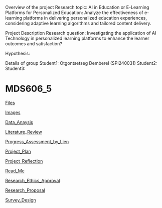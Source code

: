 Overview of the project 
Research topic: AI in Education or E-Learning Platforms for Personalized Education: Analyze the effectiveness of e-learning platforms in delivering personalized education experiences, considering adaptive learning algorithms and tailored content delivery.

Project Description
Research question: Investigating the application of AI Technology in personalized learning platforms to enhance the learner outcomes and satisfaction?

Hypothesis: 

Details of group
Student1: Otgontsetseg Demberel (SPI240031)
Student2:
Student3:

# MDS606_5


[Files](Files.md)

[Images](Images.md)

[Data_Anaysis](DataAnalysis.md)

[Literature_Review](LiteratureReview.md)

[Progress_Assessment_by_Lien](ProgressAssessmentbyLien.md)

[Project_Plan](ProjectPlan.md)

[Project_Reflection](ProjectReflection.md)

[Read_Me](ReadMe.md)

[Research_Ethics_Approval](ResearchEthicsApproval.md)

[Research_Proposal](ResearchProposal.md)

[Survey_Design](SurveyDesign.md)
